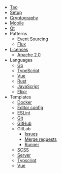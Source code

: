 * [Tao](engineering/tao)
* [Setup](engineering/setup)
* [Cryptography](engineering/cryptography)
* [Mobile](engineering/mobile)
* [Qt](engineering/qt)
* Patterns
  * [Event Sourcing](engineering/patterns/event-sourcing)
  * [Flux](engineering/patterns/flux)
* [Licenses](engineering/license)
  * [Apache 2.0](engineering/license/apache-2.0)
* Languages
  * [Go](engineering/languages/go)
  * [TypeScript](engineering/languages/typscript)
  * [Vue](engineering/languages/vue)
  * [Rust](engineering/languages/rust)
  * [JavaScript](engineering/languages/javascript)
  * [Elixir](engineering/languages/elixir)
* Templates
  * [Docker](engineering/templates/docker)
  * [Editor config](engineering/templates/editor-config)
  * [ESLint](engineering/templates/eslint)
  * [Git](engineering/templates/git)
  * [GitHub](engineering/templates/github)
  * GitLab
    * [Issues](engineering/templates/gitlab/issue)
    * [Merge requests](engineering/templates/gitlab/merge-requests)
    * [Runner](engineering/templates/gitlab/runner)
  * [SCSS](engineering/templates/scss)
  * [Server](engineering/templates/server)
  * [Typscript](engineering/templates/typescript)
  * [Vue](engineering/templates/vue)